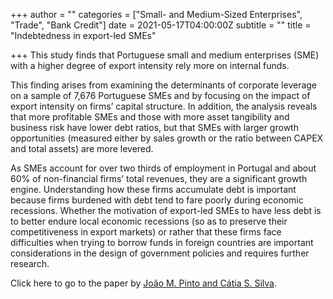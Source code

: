 +++
author = ""
categories = ["Small- and Medium-Sized Enterprises", "Trade", "Bank Credit"]
date = 2021-05-17T04:00:00Z
subtitle = ""
title = "Indebtedness in export-led SMEs"

+++
This study finds that Portuguese small and medium enterprises (SME) with a higher degree of export intensity rely more on internal funds.

This finding arises from examining the determinants of corporate leverage on a sample of 7,676 Portuguese SMEs and by focusing on the impact of export intensity on firms’ capital structure. In addition, the analysis reveals that more profitable SMEs and those with more asset tangibility and business risk have lower debt ratios, but that SMEs with larger growth opportunities (measured either by sales growth or the ratio between CAPEX and total assets) are more levered.

As SMEs account for over two thirds of employment in Portugal and about 60% of non-financial firms’ total revenues, they are a significant growth engine. Understanding how these firms accumulate debt is important because firms burdened with debt tend to fare poorly during economic recessions. Whether the motivation of export-led SMEs to have less debt is to better endure local economic recessions (so as to preserve their competitiveness in export markets) or rather that these firms  face difficulties when trying to borrow funds in foreign countries are important considerations in the design of government policies and requires further research.

Click here to go to the paper by [João M. Pinto and Cátia S. Silva](https://www.sciencedirect.com/science/article/pii/S1544612319302739?casa_token=Q99wKcVQi6kAAAAA:GHbp4iGG5XG-W6X_ZdhqnVaWd18GEs0CWCwkz4zD9IH5KGSy5M05dYx31jh2hLDHz3bUbrSa).